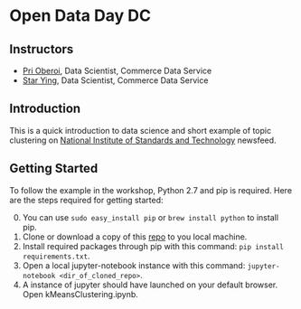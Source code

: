 # Open Data Day DC

## Instructors
* [Pri Oberoi](poberoi@doc.gov), Data Scientist, Commerce Data Service
* [Star Ying](sying@doc.gov), Data Scientist, Commerce Data Service 

## Introduction
This is a quick introduction to data science and short example of topic clustering on [National Institute of Standards and Technology](www.nist.gov) newsfeed.

## Getting Started
To follow the example in the workshop, Python 2.7 and pip is required. Here are the steps required for getting started:

0. You can use `sudo easy_install pip` or `brew install python` to install pip.
1. Clone or download a copy of this [repo](https://github.com/StarCYing/open_data_day_dc) to you local machine.
2. Install required packages through pip with this command: `pip install requirements.txt`.
3. Open a local jupyter-notebook instance with this command: `jupyter-notebook <dir_of_cloned_repo>`.
4. A instance of jupyter should have launched on your default browser. Open kMeansClustering.ipynb.

